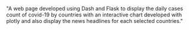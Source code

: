 "A web page developed using Dash and Flask to display the daily cases count of covid-19 by countries with an interactive chart developed with plotly and also display the news headlines for each selected countries."
